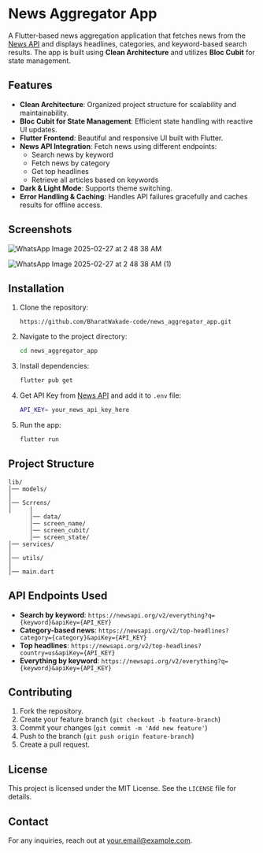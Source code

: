 # News Aggregator App

A Flutter-based news aggregation application that fetches news from the [News API](https://newsapi.org/v2/) and displays headlines, categories, and keyword-based search results. The app is built using **Clean Architecture** and utilizes **Bloc Cubit** for state management.

## Features

- **Clean Architecture**: Organized project structure for scalability and maintainability.
- **Bloc Cubit for State Management**: Efficient state handling with reactive UI updates.
- **Flutter Frontend**: Beautiful and responsive UI built with Flutter.
- **News API Integration**: Fetch news using different endpoints:
  - Search news by keyword
  - Fetch news by category
  - Get top headlines
  - Retrieve all articles based on keywords
- **Dark & Light Mode**: Supports theme switching.
- **Error Handling & Caching**: Handles API failures gracefully and caches results for offline access.

## Screenshots
![WhatsApp Image 2025-02-27 at 2 48 38 AM](https://github.com/user-attachments/assets/abadf428-5883-4b61-ad3f-14630ee1c9cf)

![WhatsApp Image 2025-02-27 at 2 48 38 AM (1)](https://github.com/user-attachments/assets/62919908-179e-49a0-b644-9ac7aec2059f)

## Installation

1. Clone the repository:
   ```
   https://github.com/BharatWakade-code/news_aggregator_app.git
   
   ```
2. Navigate to the project directory:
   ```sh
   cd news_aggregator_app
   ```
3. Install dependencies:
   ```sh
   flutter pub get
   ```
4. Get API Key from [News API](https://newsapi.org/) and add it to `.env` file:
   ```sh
   API_KEY= your_news_api_key_here
   ```
5. Run the app:
   ```sh
   flutter run

   ```

## Project Structure

```
lib/
│── models/
│ 
│── Scrrens/
│     │ 
      │── data/
      │── screen_name/
      │── screen_cubit/
      │── screen_state/
│── services/
│
│── utils/
│ 
│── main.dart
```

## API Endpoints Used

- **Search by keyword**: `https://newsapi.org/v2/everything?q={keyword}&apiKey={API_KEY}`
- **Category-based news**: `https://newsapi.org/v2/top-headlines?category={category}&apiKey={API_KEY}`
- **Top headlines**: `https://newsapi.org/v2/top-headlines?country=us&apiKey={API_KEY}`
- **Everything by keyword**: `https://newsapi.org/v2/everything?q={keyword}&apiKey={API_KEY}`

## Contributing

1. Fork the repository.
2. Create your feature branch (`git checkout -b feature-branch`)
3. Commit your changes (`git commit -m 'Add new feature'`)
4. Push to the branch (`git push origin feature-branch`)
5. Create a pull request.

## License

This project is licensed under the MIT License. See the `LICENSE` file for details.

## Contact

For any inquiries, reach out at [your.email@example.com](mailto:bharatwakade012.com).

